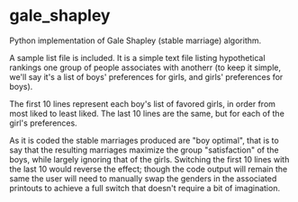 # gale_shapley
Python implementation of Gale Shapley (stable marriage) algorithm.

A sample list file is included. It is a simple text file listing hypothetical rankings one 
group of people associates with anotherr (to keep it simple, we'll say it's a list of boys' preferences for girls,
and girls' preferences for boys).

The first 10 lines represent each boy's list of favored girls, in order from most liked to least liked.
The last 10 lines are the same, but for each of the girl's preferences.

As it is coded the stable marriages produced are "boy optimal", that is to say that the resulting marriages maximize
the group "satisfaction" of the boys, while largely ignoring that of the girls. Switching the first 10 lines with the
last 10 would reverse the effect; though the code output will remain the same the user will need to manually swap the 
genders in the associated printouts to achieve a full switch that doesn't require a bit of imagination.
